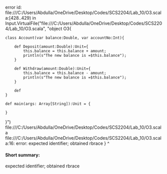 error id: file:///C:/Users/Abdulla/OneDrive/Desktop/Codes/SCS2204/Lab_10/O3.scala:[428..429) in Input.VirtualFile("file:///C:/Users/Abdulla/OneDrive/Desktop/Codes/SCS2204/Lab_10/O3.scala", "object O3{

    class Account(var balance:Double, var accountNo:Int){

        def Deposit(amount:Double):Unit={
            this.balance = this.balance + amount;
            println(s"The new balance is =$this.balance");
        }

        def Withdraw(amount:Double):Unit={
            this.balance = this.balance - amount;
            println(s"The new balance is =$this.balance");
        }

        def 
    }

    def main(args: Array[String]):Unit = {

    }
}")
file:///C:/Users/Abdulla/OneDrive/Desktop/Codes/SCS2204/Lab_10/O3.scala
file:///C:/Users/Abdulla/OneDrive/Desktop/Codes/SCS2204/Lab_10/O3.scala:16: error: expected identifier; obtained rbrace
    }
    ^
#### Short summary: 

expected identifier; obtained rbrace